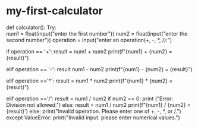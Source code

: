 # my-first-calculator
def calculator():
    Try:                                                                             
    num1 = float(input("enter the first number"))
    num2 = float(input("enter the second number"))
    operation = input("enter an operation(+, -, *, /):")

if operation == '+':
    result = num1 + num2
    print(f"{num1} + {num2} = {result}")

elif operation == '-':
    result num1 - num2
    print(f"{num1} - {num2} = {result}")

elif operation =='*':
    result = num1 * num2
    print(f"{num1} * {num2} = {result}")

elif operation =='/':
    result = num1 / num2
    if num2 == 0:
        print ("Error: Division not allowed.")
    else:
        result = num1 / num2
        print(f"{num1} / {num2} = {result}')
  else: 
      print("Invalid operation. Please enter one of +, -, *, or /.")
 except ValueError:
 print("Invalid input. please enter numerical values.")

    

    
